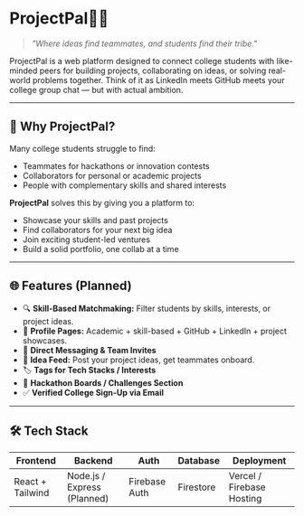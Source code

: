 #  ProjectPal🧑‍💻

> _"Where ideas find teammates, and students find their tribe."_

ProjectPal is a web platform designed to connect college students with like-minded peers for building projects, collaborating on ideas, or solving real-world problems together. Think of it as LinkedIn meets GitHub meets your college group chat — but with actual ambition.

---

## 🧠 Why ProjectPal?

Many college students struggle to find:
- Teammates for hackathons or innovation contests  
- Collaborators for personal or academic projects  
- People with complementary skills and shared interests  

**ProjectPal** solves this by giving you a platform to:
- Showcase your skills and past projects  
- Find collaborators for your next big idea  
- Join exciting student-led ventures  
- Build a solid portfolio, one collab at a time

---

## 🌐 Features (Planned)

- 🔍 **Skill-Based Matchmaking:** Filter students by skills, interests, or project ideas.
- 🧾 **Profile Pages:** Academic + skill-based + GitHub + LinkedIn + project showcases.
- 💬 **Direct Messaging & Team Invites**
- 📣 **Idea Feed:** Post your project ideas, get teammates onboard.
- 🏷️ **Tags for Tech Stacks / Interests**
- 🚀 **Hackathon Boards / Challenges Section**
- ✅ **Verified College Sign-Up via Email**

---

## 🛠️ Tech Stack

| Frontend       | Backend     | Auth           | Database     | Deployment      |
|----------------|-------------|----------------|--------------|-----------------|
| React + Tailwind | Node.js / Express (Planned) | Firebase Auth | Firestore       | Vercel / Firebase Hosting |

